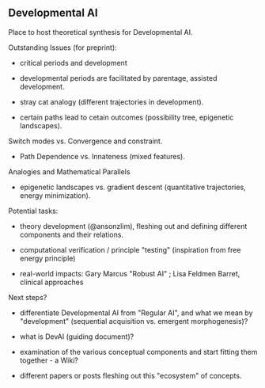 ## Developmental AI

Place to host theoretical synthesis for Developmental AI.

Outstanding Issues (for preprint):

* critical periods and development

* developmental periods are facilitated by parentage, assisted development.

* stray cat analogy (different trajectories in development).

* certain paths lead to cetain outcomes (possibility tree, epigenetic landscapes).

Switch modes vs. Convergence and constraint.

* Path Dependence vs. Innateness (mixed features).

Analogies and Mathematical Parallels

* epigenetic landscapes vs. gradient descent (quantitative trajectories, energy minimization).

Potential tasks:

* theory development (@ansonzlim), fleshing out and defining different components and their relations.

* computational verification / principle "testing" (inspiration from free energy principle)

* real-world impacts: Gary Marcus "Robust AI" ; Lisa Feldmen Barret, clinical approaches


Next steps?

* differentiate Developmental AI from "Regular AI", and what we mean by "development" (sequential acquisition vs. emergent morphogenesis)?

* what is DevAI (guiding document)?

* examination of the various conceptual components and start fitting them together - a Wiki?

* different papers or posts fleshing out this "ecosystem" of concepts.
